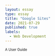 ```yaml
---
layout: essay
type: essay
title: "Google Sites"
date: 2021-07-29
published: true
labels:
  - Web Development
---
```

 <sub>A User Guide</sub>
<object data="../essays/pdf/project.pdf#view=FitH" width="1500" height="1000" type='application/pdf'></object>